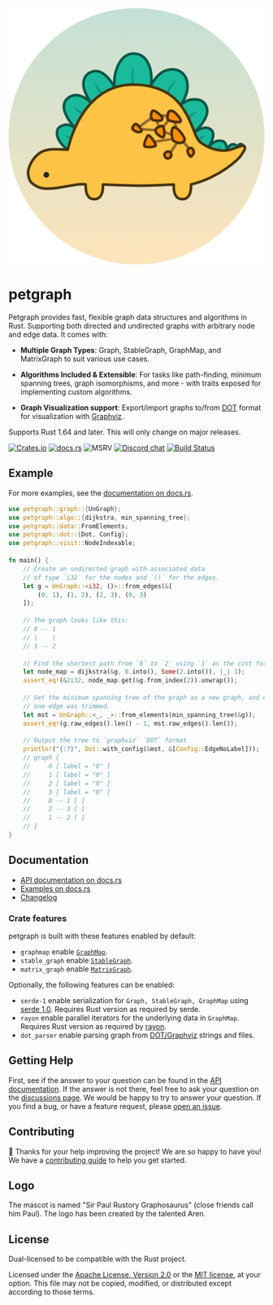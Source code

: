 <p align="center">
  <img src="assets/graphosaurus-512.png" alt="Petgraph Logo"/>
</p>

petgraph
===
Petgraph provides fast, flexible graph data structures and algorithms
in Rust. Supporting both directed and undirected graphs with arbitrary
node and edge data. It comes with:

* **Multiple Graph Types**: Graph, StableGraph, GraphMap, and
  MatrixGraph to suit various use cases.

* **Algorithms Included & Extensible**: For tasks like path-finding,
  minimum spanning trees, graph isomorphisms, and more - with traits
  exposed for implementing custom algorithms.

* **Graph Visualization support**: Export/import graphs
  to/from [DOT][dot-url] format for visualization with
  [Graphviz][graphviz-url].

Supports Rust 1.64 and later. This will only change on major releases.

[![Crates.io][crates-badge]][crates-url]
[![docs.rs][docsrs-badge]][docsrs]
![MSRV][msrv-badge]
[![Discord chat][discord-badge]][discord-url]
[![Build Status][build-status]][ci-url]

## Example

For more examples, see
the [documentation on docs.rs][docsrs-examples].

```rust
use petgraph::graph::{UnGraph};
use petgraph::algo::{dijkstra, min_spanning_tree};
use petgraph::data::FromElements;
use petgraph::dot::{Dot, Config};
use petgraph::visit::NodeIndexable;

fn main() {
    // Create an undirected graph with associated data 
    // of type `i32` for the nodes and `()` for the edges.
    let g = UnGraph::<i32, ()>::from_edges(&[
        (0, 1), (1, 2), (2, 3), (0, 3)
    ]);

    // The graph looks like this:
    // 0 -- 1
    // |    |
    // 3 -- 2

    // Find the shortest path from `0` to `2` using `1` as the cost for every edge.
    let node_map = dijkstra(&g, 0.into(), Some(2.into()), |_| 1);
    assert_eq!(&2i32, node_map.get(&g.from_index(2)).unwrap());

    // Get the minimum spanning tree of the graph as a new graph, and check that
    // one edge was trimmed.
    let mst = UnGraph::<_, _>::from_elements(min_spanning_tree(&g));
    assert_eq!(g.raw_edges().len() - 1, mst.raw_edges().len());

    // Output the tree to `graphviz` `DOT` format
    println!("{:?}", Dot::with_config(&mst, &[Config::EdgeNoLabel]));
    // graph {
    //     0 [ label = "0" ]
    //     1 [ label = "0" ]
    //     2 [ label = "0" ]
    //     3 [ label = "0" ]
    //     0 -- 1 [ ]
    //     2 -- 3 [ ]
    //     1 -- 2 [ ]
    // }
}
```

## Documentation

* [API documentation on docs.rs][docsrs]
* [Examples on docs.rs][docsrs-examples]
* [Changelog][changelog]

### Crate features

petgraph is built with these features enabled by default:

- `graphmap` enable [`GraphMap`][docsrs-graph-map].
- `stable_graph` enable [`StableGraph`][docsrs-stable-graph].
- `matrix_graph` enable [`MatrixGraph`][docsrs-matrix-graph].

Optionally, the following features can be enabled:

- `serde-1` enable serialization for
  `Graph, StableGraph, GraphMap`
  using [serde 1.0][docsrs-serde]. Requires Rust version as required
  by serde.
- `rayon` enable parallel iterators for the underlying data
  in `GraphMap`. Requires Rust version as required
  by [rayon][docsrs-rayon].
- `dot_parser` enable parsing graph
  from [DOT/Graphviz][dot-url]
  strings and files.

## Getting Help

First, see if the answer to your question can be found in the
[API documentation][docsrs]. If the answer is not there, feel free
to ask your question on the [discussions page][github-discussions].
We would be happy to try to answer your question. If you find a bug,
or have a feature request, please [open an issue][github-new-issue].

## Contributing

🦕 Thanks for your help improving the project! We are so happy to have
you! We have a [contributing guide][contributing] to help you get
started.

## Logo

The mascot is named "Sir Paul Rustory Graphosaurus" (close friends
call him Paul).
The logo has been created by the talented Aren.

## License

Dual-licensed to be compatible with the Rust project.

Licensed under the [Apache License, Version 2.0][apache-license] or
the [MIT license][mit-license], at your option. This file may
not be copied, modified, or distributed except according to those
terms.

[apache-license]: http://www.apache.org/licenses/LICENSE-2.0

[build-status]: https://github.com/petgraph/petgraph/actions/workflows/ci.yml/badge.svg

[changelog]: CHANGELOG.md

[ci-url]: https://github.com/petgraph/petgraph/actions/workflows/ci.yml

[contributing]: CONTRIBUTING.rst

[crates-badge]: https://img.shields.io/crates/v/petgraph.svg

[crates-url]: https://crates.io/crates/petgraph

[discord-badge]:  https://img.shields.io/discord/1166289348384280616?logo=discord&style=flat

[discord-url]: https://discord.gg/n2tc79tJ4e

[docsrs]: https://docs.rs/petgraph/latest/petgraph/

[docsrs-badge]: https://img.shields.io/docsrs/petgraph

[docsrs-examples]: https://docs.rs/petgraph/latest/petgraph/index.html#example

[docsrs-graph-map]: https://docs.rs/petgraph/latest/petgraph/stable_graph/struct.StableGraph.html

[docsrs-matrix-graph]: https://docs.rs/petgraph/latest/petgraph/matrix_graph/struct.MatrixGraph.html

[docsrs-rayon]: https://docs.rs/rayon/latest/rayon/

[docsrs-serde]: https://docs.rs/serde/latest/serde/index.html

[docsrs-stable-graph]: https://docs.rs/petgraph/latest/petgraph/stable_graph/struct.StableGraph.html

[dot-url]: https://www.graphviz.org/doc/info/lang.html

[github-discussions]: https://github.com/petgraph/petgraph/discussions

[github-new-issue]: https://github.com/petgraph/petgraph/issues/new

[graphviz-url]: https://www.graphviz.org/

[mit-license]: http://opensource.org/licenses/MIT

[msrv-badge]: https://img.shields.io/badge/rustc-1.64+-blue.svg